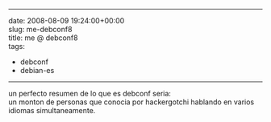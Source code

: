 
---
date: 2008-08-09 19:24:00+00:00  
slug: me-debconf8  
title: me @ debconf8  
tags:  
- debconf  
- debian-es  

---
  
un perfecto resumen de lo que es debconf seria:    
un monton de personas que conocia por hackergotchi hablando en varios idiomas simultaneamente.  
